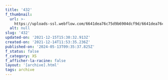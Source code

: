 ```yaml
---
title: '432'
f_thumbnail:
  url: >-
    https://uploads-ssl.webflow.com/6641dea76c75d9b6904dcf9d/6641dea76c75d9b6904dd32c_432.jpg
  alt: null
slug: '432'
updated-on: '2021-12-15T15:30:32.913Z'
created-on: '2021-12-14T11:53:35.236Z'
published-on: '2024-05-13T09:35:37.825Z'
f_status: false
f_category: XS
f_afficher-la-racine: false
layout: '[archive].html'
tags: archive
---
```



